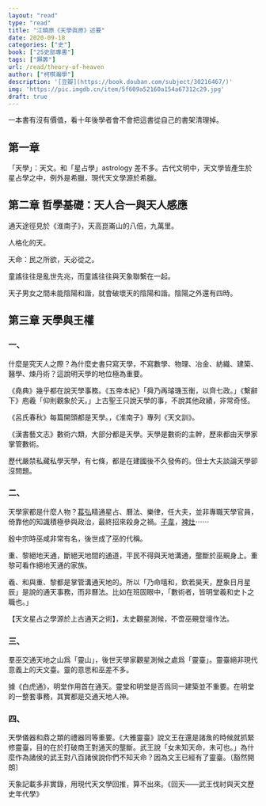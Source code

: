 ```yaml
---
layout: "read"
type: "read"
title: "江曉原《天學眞原》述要"
date: 2020-09-18
categories: ["史"]
book: ["25史部專書"]
tags: ["厤筭"]
url: /read/theory-of-heaven
author: ["柯棋瀚學"]
description: '[豆瓣](https://book.douban.com/subject/30216467/)'
img: 'https://pic.imgdb.cn/item/5f609a52160a154a67312c29.jpg'
draft: true
---
```


一本書有沒有價值，看十年後學者會不會把這書從自己的書架清理掉。

## 第一章

「天學」：天文。和「星占學」astrology 差不多。古代文明中，天文學皆產生於星占學之中，例外是希臘，現代天文學源於希臘。

## 第二章 哲學基礎：天人合一與天人感應

通天途徑見於《淮南子》，天高崑崙山的八倍，九萬里。

人格化的天。

天命：民之所欲，天必從之。

童謠往往是亂世先兆，而童謠往往與天象聯繫在一起。

天子男女之間未能陰陽和諧，就會破壞天的陰陽和諧。陰陽之外還有四時。

## 第三章 天學與王權

### 一、

什麼是究天人之際？為什麼史書只寫天學，不寫數學、物理、冶金、紡織、建築、醫學、煉丹術？這說明天學的地位極為重要。

《堯典》幾乎都在說天學事務。《五帝本紀》「舜乃再璿璣玉衡，以齊七政。」《繫辭下》庖羲「仰則觀象於天。」上古聖王只說天學的事，不說其他政績，非常奇怪。

《呂氏春秋》每篇開頭都是天學。，《淮南子》專列《天文訓》。

《漢書藝文志》數術六類，大部分都是天學。天學是數術的主幹，歷來都由天學家掌管數術。

歷代嚴禁私藏私學天學，有七條，都是在建國後不久發佈的。但士大夫談論天學卻沒問題。

### 二、

天學家都是什麼人物？<u>萇弘</u>精通星占、曆法、樂律，任大夫，並非專職天學官員，倚靠他的知識積極參與政治，最終招來殺身之禍。<u>子韋</u>，<u>裨灶</u>⋯⋯

殷中宗時巫咸非常有名，後世成了巫的代稱。

重、黎絕地天通，斷絕天地間的通道，平民不得與天地溝通，壟斷於巫覡身上。重黎可看作絕地天通的家族。

羲、和與重、黎都是掌管溝通天地的。所以「乃命嘻和，欽若昊天，歷象日月星辰」是說的通天事務，而非曆法。比如在班固眼中，「數術者，皆明堂羲和史卜之職也。」

【天文星占之學源於上古通天之術】，太史觀星測候，不啻巫覡登壇作法。

### 三、

羣巫交通天地之山爲「靈山」，後世天學家觀星測候之處爲「靈臺」。靈臺絕非現代意義上的天文臺。靈的意思和巫差不多。

據《白虎通》，明堂作用首在通天。靈堂和明堂是否爲同一建築並不重要。在明堂的一整套事務，其實都是交通天地人神。

### 四、

天學儀器和鼎之類的禮器同等重要。《大雅靈臺》說文王在還是諸矦的時候就抓緊修靈臺，目的在於打破商王對通天的壟斷。武王說「女未知天命，未可也。」為什麼作為諸侯的武王對八百諸侯說你們不知天命？因為文王已經有了靈臺。〔豁然開朗〕

天象記載多非實錄，用現代天文學回推，算不出來。《回天——武王伐紂與天文歷史年代學》







































